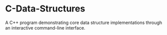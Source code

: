 # C-Data-Structures
A C++ program demonstrating core data structure implementations  through an interactive command-line interface.
